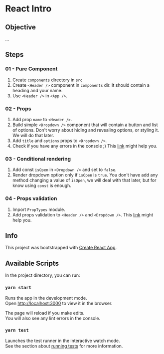 # React Intro

## Objective

...

## Steps

### 01 - Pure Component

1. Create `components` directory in `src`
2. Create `<Header />` component in `components` dir. It should contain a heading and your name.
3. Use `<Header />` in `<App />`.

### 02 - Props

1. Add prop `name` to `<Header />`.
2. Build simple `<Dropdown />` component that will contain a button and list of options. Don't worry about hiding and revealing options, or styling it. We will do that later.
3. Add `title` and `options` props to `<Dropdown />`.
4. Check if you have any errors in the console ;) This [link](https://reactjs.org/docs/lists-and-keys.html#keys) might help you.

### 03 - Conditional rendering

1. Add const `isOpen` in `<Dropdown />` and set to `false`.
2. Render dropdown option only if `isOpen` is `true`. You don't have add any method changing a value of `isOpen`, we will deal with that later, but for know using `const` is enough.

### 04 - Props validation

1. Import `PropTypes` module.
2. Add props validation to `<Header />` and `<Dropdown />`. This [link](https://reactjs.org/docs/typechecking-with-proptypes.html) might help you.

## Info

This project was bootstrapped with [Create React App](https://github.com/facebook/create-react-app).

## Available Scripts

In the project directory, you can run:

### `yarn start`

Runs the app in the development mode.<br />
Open [http://localhost:3000](http://localhost:3000) to view it in the browser.

The page will reload if you make edits.<br />
You will also see any lint errors in the console.

### `yarn test`

Launches the test runner in the interactive watch mode.<br />
See the section about [running tests](https://facebook.github.io/create-react-app/docs/running-tests) for more information.
